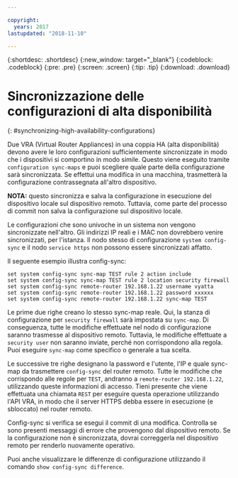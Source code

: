 ```yaml
---

copyright:
  years: 2017
lastupdated: "2018-11-10"

---
```


{:shortdesc: .shortdesc}
{:new_window: target="_blank"}
{:codeblock: .codeblock}
{:pre: .pre}
{:screen: .screen}
{:tip: .tip}
{:download: .download}

# Sincronizzazione delle configurazioni di alta disponibilità
{: #synchronizing-high-availability-configurations}

Due VRA (Virtual Router Appliances) in una coppia HA (alta disponibilità) devono avere le loro configurazioni sufficientemente sincronizzate in modo che i dispositivi si comportino in modo simile. Questo viene eseguito tramite `configuration sync-maps` e puoi scegliere quale parte della configurazione sarà sincronizzata. Se effettui una modifica in una macchina, trasmetterà la configurazione contrassegnata all'altro dispositivo.

**NOTA:** questo sincronizza e salva la configurazione in esecuzione del dispositivo locale sul dispositivo remoto. Tuttavia, come parte del processo di commit non salva la configurazione sul dispositivo locale. 

Le configurazioni che sono univoche in un sistema non vengono sincronizzate nell'altro. Gli indirizzi IP reali e i MAC non dovrebbero venire sincronizzati, per l'istanza. Il nodo stesso di configurazione `system config-sync` e il nodo `service https` non possono essere sincronizzati affatto.

Il seguente esempio illustra config-sync:

```
set system config-sync sync-map TEST rule 2 action include
set system config-sync sync-map TEST rule 2 location security firewall
set system config-sync remote-router 192.168.1.22 username vyatta
set system config-sync remote-router 192.168.1.22 password xxxxxx
set system config-sync remote-router 192.168.1.22 sync-map TEST
```

Le prime due righe creano lo stesso sync-map reale. Qui, la stanza di configurazione per `security firewall` sarà impostata su `sync-map`. Di conseguenza, tutte le modifiche effettuate nel nodo di configurazione saranno trasmesse al dispositivo remoto. Tuttavia, le modifiche effettuate a `security user` non saranno inviate, perché non corrispondono alla regola. Puoi eseguire `sync-map` come specifico o generale a tua scelta.

Le successive tre righe designano la password e l'utente, l'IP e quale sync-map da trasmettere `config-sync` del router remoto. Tutte le modifiche che corrispondo alle regole per `TEST`, andranno a `remote-router 192.168.1.22`, utilizzando queste informazioni di accesso. Tieni presente che viene effettuata una chiamata `REST` per eseguire questa operazione utilizzando l'API VRA, in modo che il server HTTPS debba essere in esecuzione (e sbloccato) nel router remoto.

Config-sync si verifica se esegui il commit di una modifica. Controlla se sono presenti messaggi di errore che provengono dal dispositivo remoto. Se la configurazione non è sincronizzata, dovrai correggerla nel dispositivo remoto per renderlo nuovamente operativo.

Puoi anche visualizzare le differenze di configurazione utilizzando il comando `show config-sync difference`.
